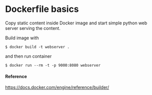 Dockerfile basics
=================

Copy static content inside Docker image and start
simple python web server serving the content.


Build image with

`$ docker build -t webserver .`

and then run container

`$ docker run --rm -t -p 9000:8080 webserver`


#### Reference

https://docs.docker.com/engine/reference/builder/

